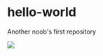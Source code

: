# hello-world
Another noob's first repository 
<p><img src = "http://blog.millermedeiros.com/wp-content/uploads/2013/12/I-have-no-idea-what-I-am-doing.jpg"></p>
